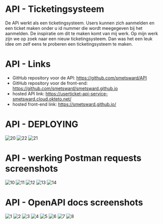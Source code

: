 # API - Ticketingsysteem

De APi werkt als een ticketingsysteem. Users kunnen zich aanmelden en een ticket maken onder u id nummer die wordt meegegeven bij het aanmelden. De inspiratie om dit te maken komt van mij werk. Op mijn werk zijn we op zoek naar een nieuw ticketingsysteem. Dan was het een leuk idee om zelf eens te proberen een ticketingsysteem te maken.

# API - Links

- GitHub repository voor de API: https://github.com/smetsward/API
- GitHub repository voor de front-end: https://github.com/smetsward/smetsward.github.io
- hosted API link: https://userticket-api-service-smetsward.cloud.okteto.net/
- hosted front-end link: https://smetsward.github.io/

# API - DEPLOYING

![20](https://user-images.githubusercontent.com/69649743/202898978-8c0cf322-bef0-4b33-9279-5f6d17ccefb1.JPG)
![22](https://user-images.githubusercontent.com/69649743/202899098-8bd524c0-0548-460a-8c91-178381ae08d1.JPG)
![21](https://user-images.githubusercontent.com/69649743/202898979-ffe65f6c-ebe2-49d2-a368-571cf310a3f1.JPG)

# API - werking Postman requests screenshots

![10](https://user-images.githubusercontent.com/69649743/202898798-9bc5b147-9800-4093-bf23-165dad331468.JPG)
![11](https://user-images.githubusercontent.com/69649743/202898799-c3a672a7-258e-4c93-9ab4-d7168c61b90c.JPG)
![12](https://user-images.githubusercontent.com/69649743/202898800-fabf10d7-4b1c-4712-b76d-38d5ee7e3a27.JPG)
![13](https://user-images.githubusercontent.com/69649743/202898801-44423dbb-13e5-48e2-ae9c-8342ddfd3744.JPG)
![14](https://user-images.githubusercontent.com/69649743/202898796-1f983eb8-b84b-4d34-997e-65c28087c753.JPG)


# API - OpenAPI docs screenshots

![1](https://user-images.githubusercontent.com/69649743/202896627-09236b5b-3897-4aa2-9597-3e77967b6507.JPG)
![2](https://user-images.githubusercontent.com/69649743/202896628-afe95755-9998-43c9-9615-9fe1279412d8.JPG)
![3](https://user-images.githubusercontent.com/69649743/202896629-60bece66-21e9-49f3-b454-b990ae89de8a.JPG)
![4](https://user-images.githubusercontent.com/69649743/202896630-aea6a3e9-166c-401d-baf4-155db0a08eec.JPG)
![5](https://user-images.githubusercontent.com/69649743/202896631-9c9763f9-c460-4bac-a239-5f6bcc33e517.JPG)
![6](https://user-images.githubusercontent.com/69649743/202896633-eff87915-495c-4bee-991f-b9347bf16417.JPG)
![7](https://user-images.githubusercontent.com/69649743/202896634-bc7cfdd5-6e21-4413-a630-b259e13971ff.JPG)
![8](https://user-images.githubusercontent.com/69649743/202896635-be28a762-0f40-4c64-85f7-a305e15667eb.JPG)
